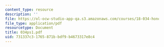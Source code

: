 ```yaml
---
content_type: resource
description: ''
file: https://ol-ocw-studio-app-qa.s3.amazonaws.com/courses/18-034-honors-differential-equations-spring-2004/731337c31765871bbdf9b4673317e8c4_034ps1.pdf
file_type: application/pdf
resourcetype: Document
title: 034ps1.pdf
uid: 731337c3-1765-871b-bdf9-b4673317e8c4
---
```

